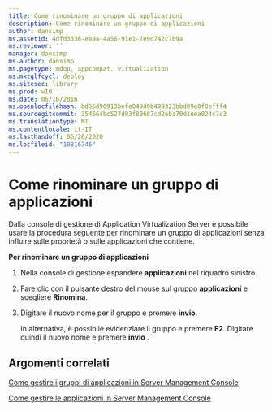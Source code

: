 ```yaml
---
title: Come rinominare un gruppo di applicazioni
description: Come rinominare un gruppo di applicazioni
author: dansimp
ms.assetid: 4dfd3336-ea9a-4a56-91e1-7e9d742c7b9a
ms.reviewer: ''
manager: dansimp
ms.author: dansimp
ms.pagetype: mdop, appcompat, virtualization
ms.mktglfcycl: deploy
ms.sitesec: library
ms.prod: w10
ms.date: 06/16/2016
ms.openlocfilehash: bd66d96913befe049d9b499323bbd09e0f0efff4
ms.sourcegitcommit: 354664bc527d93f80687cd2eba70d1eea024c7c3
ms.translationtype: MT
ms.contentlocale: it-IT
ms.lasthandoff: 06/26/2020
ms.locfileid: "10816746"
---
```

# Come rinominare un gruppo di applicazioni


Dalla console di gestione di Application Virtualization Server è possibile usare la procedura seguente per rinominare un gruppo di applicazioni senza influire sulle proprietà o sulle applicazioni che contiene.

**Per rinominare un gruppo di applicazioni**

1.  Nella console di gestione espandere **applicazioni** nel riquadro sinistro.

2.  Fare clic con il pulsante destro del mouse sul gruppo **applicazioni** e scegliere **Rinomina**.

3.  Digitare il nuovo nome per il gruppo e premere **invio**.

    In alternativa, è possibile evidenziare il gruppo e premere **F2**. Digitare quindi il nuovo nome e premere **invio** .

## Argomenti correlati


[Come gestire i gruppi di applicazioni in Server Management Console](how-to-manage-application-groups-in-the-server-management-console.md)

[Come gestire le applicazioni in Server Management Console](how-to-manage-applications-in-the-server-management-console.md)

 

 





